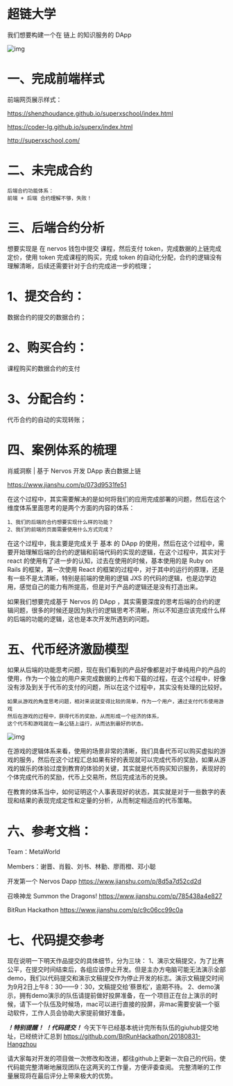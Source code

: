 # 超链大学

我们想要构建一个在 链上 的知识服务的 DApp

![img](https://ws3.sinaimg.cn/large/006tNbRwgy1futz4lcxijj31eo0hgnpd.jpg)

# 一、完成前端样式
前端网页展示样式：

https://shenzhoudance.github.io/superxschool/index.html

https://coder-lg.github.io/superx/index.html

http://superxschool.com/

# 二、未完成合约

```
后端合约功能体系：
前端 + 后端 合约理解不够，失败！
```

# 三、后端合约分析

想要实现是 在 nervos 钱包中提交 课程，然后支付 token，完成数据的上链完成定价，使用 token 完成课程的购买，完成 token 的自动化分配，合约的逻辑没有理解清晰，后续还需要针对于合约完成进一步的梳理；

# 1、提交合约：
数据合约的提交的数据合约；
# 2、购买合约：
课程购买的数据合约的支付
# 3、分配合约：
代币合约的自动的实现转账；

# 四、案例体系的梳理

肖威洞察 | 基于 Nervos 开发 DApp 表白数据上链

https://www.jianshu.com/p/073d9531fe51


在这个过程中，其实需要解决的是如何将我们的应用完成部署的问题，然后在这个维度体系里面思考的是两个方面的内容的体系：

```
1、我们的后端的合约想要实现什么样的功能？
2、我们的前端的页面需要使用什么方式完成？
```

在这个过程中，我主要是完成关于 基本 的 DApp 的使用，然后在这个过程中，需要开始理解后端的合约的逻辑和前端代码的实现的逻辑，在这个过程中，其实对于 react 的使用有了进一步的认知，过去在使用的时候，基本使用的是 Ruby on Rails 的框架，第一次使用 React 的框架的过程中，对于其中的运行的原理，还是有一些不是太清晰，特别是前端的使用的逻辑 JXS 的代码的逻辑，也是边学边用，感觉自己的能力有所提高，但是对于产品的逻辑还是没有打造出来。

如果我们想要完成基于 Nervos 的 DApp ，其实需要深度的思考后端的合约的逻辑问题，很多的时候还是因为执行的逻辑思考不清晰，所以不知道应该完成什么样的后端的功能的逻辑，这也是本次开发所遇到的问题。

# 五、代币经济激励模型

如果从后端的功能思考问题，现在我们看到的产品好像都是对于单纯用户的产品的使用，作为一个独立的用户来完成数据的上传和下载的过程，在这个过程中，好像没有涉及到关于代币的支付的问题，所以在这个过程中，其实没有处理的比较好。
```
如果从游戏的角度思考问题，相对来说就变得比较的简单，作为一个用户，通过支付代币使用游戏
然后在游戏的过程中，获得代币的奖励，从而形成一个经济的体系，
这个代币和游戏就在一条公链上运行，从而达到最好的状态。
```

![img](https://ws4.sinaimg.cn/large/006tNbRwgy1futzxy0asuj30vs0j6dgz.jpg)

在游戏的逻辑体系来看，使用的场景非常的清晰，我们具备代币可以购买虚拟的游戏的服务，然后在这个过程汇总如果有好的表现就可以完成代币的奖励，如果从游戏的娱乐的体验过度到教育的体验的关键，其实就是代币购买知识服务，表现好的个体完成代币的奖励，代币上交易所，然后完成法币的兑换。

在教育的体系当中，如何证明这个人事表现好的状态，其实就是对于一些数字的表现和结果的表现完成定性和定量的分析，从而制定相适应的代币策略。

# 六、参考文档：

Team：MetaWorld

Members：谢晋、肖毅、刘书、林勤、廖雨橙、邓小聪

开发第一个 Nervos Dapp
https://www.jianshu.com/p/8d5a7d52cd2d

召唤神龙 Summon the Dragons!
https://www.jianshu.com/p/785438a4e827

BitRun Hackathon
https://www.jianshu.com/p/c9c06cc99c0a

# 七、代码提交参考

现在说明一下明天作品提交的具体细节，分为三块：
1、演示文稿提交，为了比赛公平，在提交时间结束后，各组应该停止开发。但是主办方电脑可能无法演示全部demo，我们以代码提交和演示文稿提交作为停止开发的标志。演示文稿提交时间为9月2日上午8：30——9：30，文稿提交给‘蔡景松’，逾期不待。
2、demo演示，拥有demo演示的队伍请提前做好投屏准备，在一个项目正在台上演示的时候，请下一个队伍及时候场，mac可以进行直接的投屏，非mac需要安装一个驱动软件，工作人员会协助大家提前做好准备。

***！特别提醒！***
***！代码提交！***
今天下午已经基本统计完所有队伍的giuhub提交地址，已经统计汇总到
https://github.com/BitRunHackathon/20180831-Hangzhou

请大家每对开发的项目做一次修改和改进，都往github上更新一次自己的代码，使代码能完整清晰地展现团队在这两天的工作量，方便评委查阅。
完整清晰的工作量展现将在最后评分上带来极大的优势。
